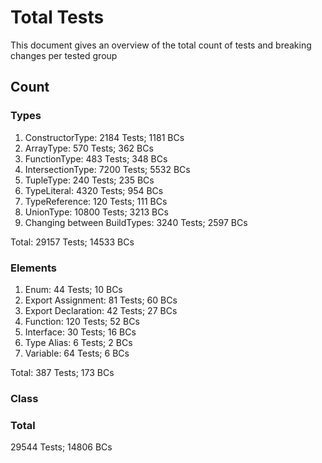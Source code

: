 # Total Tests

This document gives an overview of the total count of tests and breaking changes per tested group

## Count

### Types

1. ConstructorType: 2184 Tests; 1181 BCs
2. ArrayType: 570 Tests; 362 BCs
3. FunctionType: 483 Tests; 348 BCs
4. IntersectionType: 7200 Tests; 5532 BCs
5. TupleType: 240 Tests; 235 BCs
6. TypeLiteral: 4320 Tests; 954 BCs
7. TypeReference: 120 Tests; 111 BCs
8. UnionType: 10800 Tests; 3213 BCs
9. Changing between BuildTypes: 3240 Tests; 2597 BCs

Total: 29157 Tests; 14533 BCs

### Elements

1. Enum: 44 Tests; 10 BCs
2. Export Assignment: 81 Tests; 60 BCs
3. Export Declaration: 42 Tests; 27 BCs
4. Function: 120 Tests; 52 BCs
5. Interface: 30 Tests; 16 BCs
6. Type Alias: 6 Tests; 2 BCs
7. Variable: 64 Tests; 6 BCs

Total: 387 Tests; 173 BCs

### Class

### Total

29544 Tests; 14806 BCs

